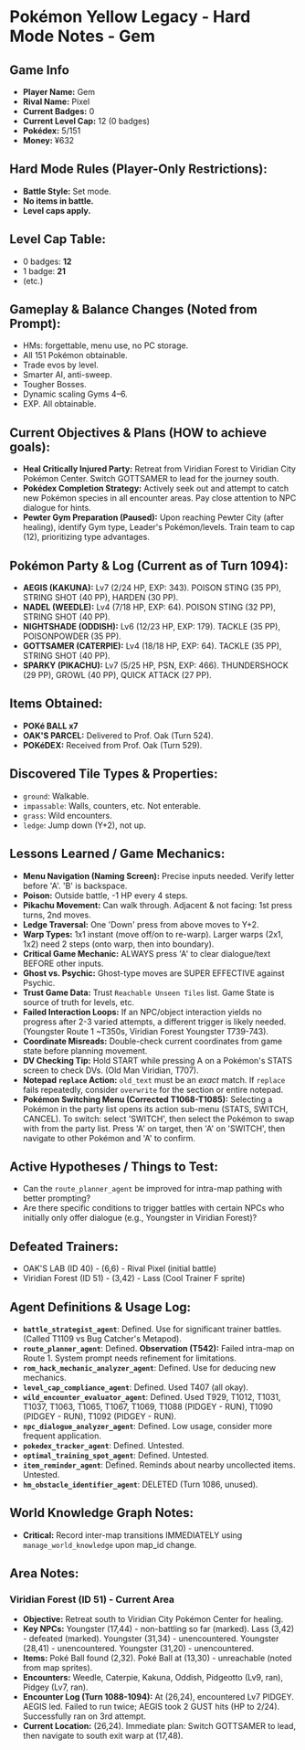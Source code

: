 # Pokémon Yellow Legacy - Hard Mode Notes - Gem

## Game Info
*   **Player Name:** Gem
*   **Rival Name:** Pixel
*   **Current Badges:** 0
*   **Current Level Cap:** 12 (0 badges)
*   **Pokédex:** 5/151
*   **Money:** ¥632

## Hard Mode Rules (Player-Only Restrictions):
*   **Battle Style:** Set mode.
*   **No items in battle.**
*   **Level caps apply.**

## Level Cap Table:
*   0 badges: **12**
*   1 badge: **21**
*   (etc.)

## Gameplay & Balance Changes (Noted from Prompt):
*   HMs: forgettable, menu use, no PC storage.
*   All 151 Pokémon obtainable.
*   Trade evos by level.
*   Smarter AI, anti-sweep.
*   Tougher Bosses.
*   Dynamic scaling Gyms 4–6.
*   EXP. All obtainable.

## Current Objectives & Plans (HOW to achieve goals):
*   **Heal Critically Injured Party:** Retreat from Viridian Forest to Viridian City Pokémon Center. Switch GOTTSAMER to lead for the journey south.
*   **Pokédex Completion Strategy:** Actively seek out and attempt to catch new Pokémon species in all encounter areas. Pay close attention to NPC dialogue for hints.
*   **Pewter Gym Preparation (Paused):** Upon reaching Pewter City (after healing), identify Gym type, Leader's Pokémon/levels. Train team to cap (12), prioritizing type advantages.

## Pokémon Party & Log (Current as of Turn 1094):
*   **AEGIS (KAKUNA):** Lv7 (2/24 HP, EXP: 343). POISON STING (35 PP), STRING SHOT (40 PP), HARDEN (30 PP).
*   **NADEL (WEEDLE):** Lv4 (7/18 HP, EXP: 64). POISON STING (32 PP), STRING SHOT (40 PP).
*   **NIGHTSHADE (ODDISH):** Lv6 (12/23 HP, EXP: 179). TACKLE (35 PP), POISONPOWDER (35 PP).
*   **GOTTSAMER (CATERPIE):** Lv4 (18/18 HP, EXP: 64). TACKLE (35 PP), STRING SHOT (40 PP).
*   **SPARKY (PIKACHU):** Lv7 (5/25 HP, PSN, EXP: 466). THUNDERSHOCK (29 PP), GROWL (40 PP), QUICK ATTACK (27 PP).

## Items Obtained:
*   **POKé BALL x7**
*   **OAK'S PARCEL:** Delivered to Prof. Oak (Turn 524).
*   **POKéDEX:** Received from Prof. Oak (Turn 529).

## Discovered Tile Types & Properties:
*   `ground`: Walkable.
*   `impassable`: Walls, counters, etc. Not enterable.
*   `grass`: Wild encounters.
*   `ledge`: Jump down (Y+2), not up.

## Lessons Learned / Game Mechanics:
*   **Menu Navigation (Naming Screen):** Precise inputs needed. Verify letter before 'A'. 'B' is backspace.
*   **Poison:** Outside battle, -1 HP every 4 steps.
*   **Pikachu Movement:** Can walk through. Adjacent & not facing: 1st press turns, 2nd moves.
*   **Ledge Traversal:** One 'Down' press from above moves to Y+2.
*   **Warp Types:** 1x1 instant (move off/on to re-warp). Larger warps (2x1, 1x2) need 2 steps (onto warp, then into boundary).
*   **Critical Game Mechanic:** ALWAYS press 'A' to clear dialogue/text BEFORE other inputs.
*   **Ghost vs. Psychic:** Ghost-type moves are SUPER EFFECTIVE against Psychic.
*   **Trust Game Data:** Trust `Reachable Unseen Tiles` list. Game State is source of truth for levels, etc.
*   **Failed Interaction Loops:** If an NPC/object interaction yields no progress after 2-3 varied attempts, a different trigger is likely needed. (Youngster Route 1 ~T350s, Viridian Forest Youngster T739-743).
*   **Coordinate Misreads:** Double-check current coordinates from game state before planning movement.
*   **DV Checking Tip:** Hold START while pressing A on a Pokémon's STATS screen to check DVs. (Old Man Viridian, T707).
*   **Notepad `replace` Action:** `old_text` must be an *exact* match. If `replace` fails repeatedly, consider `overwrite` for the section or entire notepad.
*   **Pokémon Switching Menu (Corrected T1068-T1085):** Selecting a Pokémon in the party list opens its action sub-menu (STATS, SWITCH, CANCEL). To switch: select 'SWITCH', then select the Pokémon to swap with from the party list. Press 'A' on target, then 'A' on 'SWITCH', then navigate to other Pokémon and 'A' to confirm.

## Active Hypotheses / Things to Test:
*   Can the `route_planner_agent` be improved for intra-map pathing with better prompting?
*   Are there specific conditions to trigger battles with certain NPCs who initially only offer dialogue (e.g., Youngster in Viridian Forest)?

## Defeated Trainers:
*   OAK'S LAB (ID 40) - (6,6) - Rival Pixel (initial battle)
*   Viridian Forest (ID 51) - (3,42) - Lass (Cool Trainer F sprite)

## Agent Definitions & Usage Log:
*   **`battle_strategist_agent`**: Defined. Use for significant trainer battles. (Called T1109 vs Bug Catcher's Metapod).
*   **`route_planner_agent`**: Defined. **Observation (T542):** Failed intra-map on Route 1. System prompt needs refinement for limitations.
*   **`rom_hack_mechanic_analyzer_agent`**: Defined. Use for deducing new mechanics.
*   **`level_cap_compliance_agent`**: Defined. Used T407 (all okay).
*   **`wild_encounter_evaluator_agent`**: Defined. Used T929, T1012, T1031, T1037, T1063, T1065, T1067, T1069, T1088 (PIDGEY - RUN), T1090 (PIDGEY - RUN), T1092 (PIDGEY - RUN).
*   **`npc_dialogue_analyzer_agent`**: Defined. Low usage, consider more frequent application.
*   **`pokedex_tracker_agent`**: Defined. Untested.
*   **`optimal_training_spot_agent`**: Defined. Untested.
*   **`item_reminder_agent`**: Defined. Reminds about nearby uncollected items. Untested.
*   **`hm_obstacle_identifier_agent`**: DELETED (Turn 1086, unused).

## World Knowledge Graph Notes:
*   **Critical:** Record inter-map transitions IMMEDIATELY using `manage_world_knowledge` upon map_id change.

## Area Notes:
### Viridian Forest (ID 51) - Current Area
*   **Objective:** Retreat south to Viridian City Pokémon Center for healing.
*   **Key NPCs:** Youngster (17,44) - non-battling so far (marked). Lass (3,42) - defeated (marked). Youngster (31,34) - unencountered. Youngster (28,41) - unencountered. Youngster (31,20) - unencountered.
*   **Items:** Poké Ball found (2,32). Poké Ball at (13,30) - unreachable (noted from map sprites).
*   **Encounters:** Weedle, Caterpie, Kakuna, Oddish, Pidgeotto (Lv9, ran), Pidgey (Lv7, ran).
*   **Encounter Log (Turn 1088-1094):** At (26,24), encountered Lv7 PIDGEY. AEGIS led. Failed to run twice; AEGIS took 2 GUST hits (HP to 2/24). Successfully ran on 3rd attempt.
*   **Current Location:** (26,24). Immediate plan: Switch GOTTSAMER to lead, then navigate to south exit warp at (17,48).